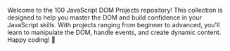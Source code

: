 Welcome to the 100 JavaScript DOM Projects repository! This collection is designed to help you master the DOM and build confidence in your JavaScript skills. With projects ranging from beginner to advanced, you'll learn to manipulate the DOM, handle events, and create dynamic content. Happy coding! 🚀
